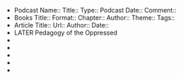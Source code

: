 - Podcast
  Name::
  Title::
  Type:: Podcast
  Date::
  Comment::
- Books
  Title::
  Format::
  Chapter::
  Author::
  Theme::
  Tags::
- Article
  Title::
  Url::
  Author::
  Date::
- LATER Pedagogy of the Oppressed
-
-
-
-
-